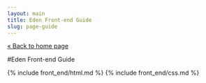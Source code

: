 ```yaml
---
layout: main
title: Eden Front-end Guide
slug: page-guide
---
```


[« Back to home page](/)

#Eden Front-end Guide

{% include front_end/html.md %}
{% include front_end/css.md %}
